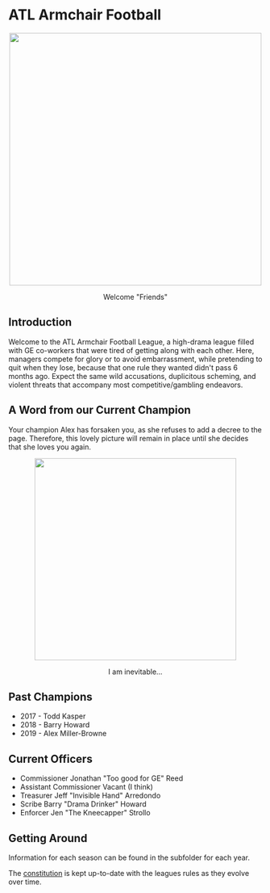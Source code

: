 # ATL Armchair Football

<p align="center">
    <img src='https://media1.tenor.com/images/fcfbcc43e43a1d6df2a1a08340334c16/tenor.gif' align="middle" width="500px">
</p>

<p align="center">
    Welcome "Friends"
</p>

## Introduction

Welcome to the ATL Armchair Football League, a high-drama league filled with GE co-workers that were tired of getting along with each other.  Here, managers compete for glory or to avoid embarrassment, while pretending to quit when they lose, because that one rule they wanted didn't pass 6 months ago.  Expect the same wild accusations, duplicitous scheming, and violent threats that accompany most competitive/gambling endeavors.

## A Word from our Current Champion

Your champion Alex has forsaken you, as she refuses to add a decree to the page.  Therefore, this lovely picture will remain in place until she decides that she loves you again.

<p align="center">
    <img src='https://vice-images.vice.com/images/content-images/2015/11/06/remembering-john-barron-donald-trumps-spokesman-alter-ego-1106-body-image-1446847744.jpg' align="middle" width="400px">
</p>

<p align="center">
    I am inevitable...
</p>

## Past Champions

* 2017 - Todd Kasper
* 2018 - Barry Howard
* 2019 - Alex Miller-Browne

## Current Officers

* Commissioner             Jonathan "Too good for GE" Reed
* Assistant Commissioner   Vacant (I think)
* Treasurer                Jeff "Invisible Hand" Arredondo
* Scribe                   Barry "Drama Drinker" Howard
* Enforcer                 Jen "The Kneecapper" Strollo

## Getting Around

Information for each season can be found in the subfolder for each year.

The [constitution](https://github.build.ge.com/CloudPod/armchair-football/blob/master/constitution.md) is kept up-to-date with the leagues rules as they evolve over time.

